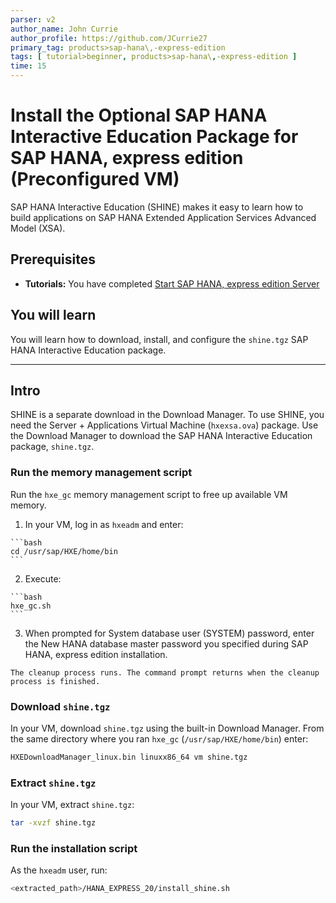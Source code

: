 ```yaml
---
parser: v2
author_name: John Currie
author_profile: https://github.com/JCurrie27
primary_tag: products>sap-hana\,-express-edition
tags: [ tutorial>beginner, products>sap-hana\,-express-edition ]
time: 15
---
```


# Install the Optional SAP HANA Interactive Education Package for SAP HANA, express edition (Preconfigured VM)
<!-- description --> SAP HANA Interactive Education (SHINE) makes it easy to learn how to build applications on SAP HANA Extended Application Services Advanced Model (XSA).

<!-- loio5a9927fcad7c436d9fb8a36062acc1b8 -->

## Prerequisites
 - **Tutorials:**  You have completed [Start SAP HANA, express edition Server](http://developers.sap.com/tutorials/hxe-ua-getting-started-vm.html)  

## You will learn
You will learn how to download, install, and configure the `shine.tgz` SAP HANA Interactive Education package.

---

## Intro
SHINE is a separate download in the Download Manager. To use SHINE, you need the Server + Applications Virtual Machine (`hxexsa.ova`) package. Use the Download Manager to download the SAP HANA Interactive Education package, `shine.tgz`.

### Run the memory management script


Run the `hxe_gc` memory management script to free up available VM memory.

1.   In your VM, log in as `hxeadm` and enter:

    ```bash
    cd /usr/sap/HXE/home/bin
    ```

2.   Execute:

    ```bash
    hxe_gc.sh
    ```

3.   When prompted for System database user (SYSTEM) password, enter the New HANA database master password you specified during SAP HANA, express edition installation.

    The cleanup process runs. The command prompt returns when the cleanup process is finished.


### Download `shine.tgz`


In your VM, download `shine.tgz` using the built-in Download Manager. From the same directory where you ran `hxe_gc` (`/usr/sap/HXE/home/bin`) enter:

```bash
HXEDownloadManager_linux.bin linuxx86_64 vm shine.tgz
```


### Extract `shine.tgz`


In your VM, extract `shine.tgz`:

```bash
tar -xvzf shine.tgz
```


### Run the installation script


As the `hxeadm` user, run:

```bash
<extracted_path>/HANA_EXPRESS_20/install_shine.sh
```

